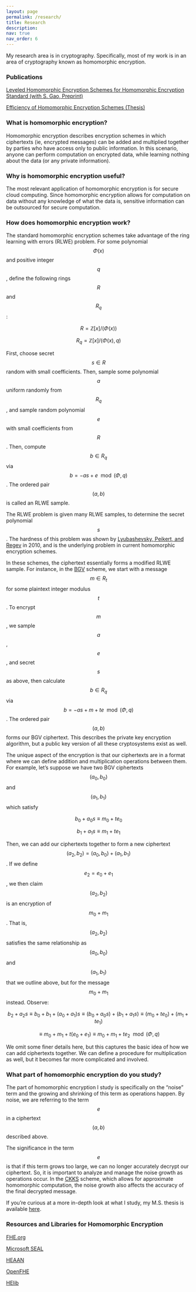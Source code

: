 ```yaml
---
layout: page
permalink: /research/
title: Research
description: 
nav: true
nav_order: 6
---
```


My research area is in cryptography. Specifically, most of my work is in an area of cryptography known as homomorphic encryption.

### Publications

[Leveled Homomorphic Encryption Schemes for Homomorphic Encryption Standard (with S. Gao, Preprint)](https://eprint.iacr.org/2024/991)

[Efficiency of Homomorphic Encryption Schemes (Thesis)](https://tigerprints.clemson.edu/all_theses/3868/)

### What is homomorphic encryption?

Homomorphic encryption describes encryption schemes in which ciphertexts (ie, encrypted messages) can be added and multiplied together by parties who have access only to public information. In this scenario, anyone can perform computation on encrypted data, while learning nothing about the data (or any private information).

### Why is homomorphic encryption useful?

The most relevant application of homomorphic encryption is for secure cloud computing. Since homomorphic encryption allows for computation on data without any knowledge of what the data is, sensitive information can be outsourced for secure computation.

### How does homomorphic encryption work?

The standard homomorphic encryption schemes take advantage of the ring learning with errors (RLWE) problem. For some polynomial $$\Phi(x)$$ and positive integer $$q$$, define the following rings $$R$$ and $$R_q$$:

$$ R = \mathbb{Z}[x]/(\Phi (x)) $$

$$ R_q = \mathbb{Z}[x]/(\Phi (x),q) $$

First, choose secret $$s \in R$$ random with small coefficients. Then, sample some polynomial $$a$$ uniform randomly from $$R_q$$, and sample random polynomial $$e$$ with small coefficients from $$R$$. Then, compute $$b\in R_q$$ via $$b= -as+e \mod (\Phi,q)$$. The ordered pair $$(a,b)$$ is called an RLWE sample.

The RLWE problem is given many RLWE samples, to determine the secret polynomial $$s$$. The hardness of this problem was shown by [Lyubashevsky, Peikert, and Regev](https://dl.acm.org/doi/10.1007/978-3-642-13190-5_1) in 2010, and is the underlying problem in current homomorphic encryption schemes.

In these schemes, the ciphertext essentially forms a modified RLWE sample. For instance, in the [BGV](https://eprint.iacr.org/2011/277) scheme, we start with a message $$m \in R_t$$ for some plaintext integer modulus $$t$$. To encrypt $$m$$, we sample $$a$$, $$e$$, and secret $$s$$ as above, then calculate $$b\in R_q$$ via $$b= -as+m+te \mod (\Phi,q)$$. The ordered pair $$(a,b)$$ forms our BGV ciphertext. This describes the private key encryption algorithm, but a public key version of all these cryptosystems exist as well.

The unique aspect of the encryption is that our ciphertexts are in a format where we can define addition and multiplication operations between them. For example, let’s suppose we have two BGV ciphertexts $$(a_0,b_0)$$ and $$(a_1,b_1)$$ which satisfy

$$ b_0 + a_0s \equiv m_0 + te_0 $$

$$ b_1 + a_1s \equiv m_1 + te_1 $$

Then, we can add our ciphertexts together to form a new ciphertext $$(a_2,b_2) = (a_0,b_0)+(a_1,b_1)$$. If we define $$e_2 = e_0 + e_1$$, we then claim $$(a_2,b_2)$$ is an encryption of $$m_0+m_1$$. That is, $$(a_2,b_2)$$ satisfies the same relationship as $$(a_0,b_0)$$ and $$(a_1,b_1)$$ that we outline above, but for the message $$m_0+m_1$$ instead. Observe:

$$ b_2 + a_2s \equiv b_0 + b_1 + (a_0 + a_1)s \equiv (b_0 + a_0s) + (b_1 + a_1s)\equiv (m_0 + te_0) + (m_1 + te_1)$$

$$ \equiv m_0 + m_1 + t(e_0+e_1) \equiv m_0+m_1 + te_2 \mod (\Phi, q)$$

We omit some finer details here, but this captures the basic idea of how we can add ciphertexts together. We can define a procedure for multiplication as well, but it becomes far more complicated and involved.

### What part of homomorphic encryption do you study?

The part of homomorphic encryption I study is specifically on the “noise” term and the growing and shrinking of this term as operations happen. By noise, we are referring to the term $$e$$ in a ciphertext $$(a,b)$$ described above. 

The significance in the term $$e$$ is that if this term grows too large, we can no longer accurately decrypt our ciphertext. So, it is important to analyze and manage the noise growth as operations occur. In the [CKKS](https://eprint.iacr.org/2016/421) scheme, which allows for approximate homomorphic computation, the noise growth also affects the accuracy of the final decrypted message.

If you’re curious at a more in-depth look at what I study, my M.S. thesis is available [here](https://tigerprints.clemson.edu/all_theses/3868/).

### Resources and Libraries for Homomorphic Encryption

[FHE.org](https://fhe.org/)

[Microsoft SEAL](https://www.microsoft.com/en-us/research/project/microsoft-seal/)

[HEAAN](https://heaan.it/)

[OpenFHE](https://www.openfhe.org/)

[HElib](https://homenc.github.io/HElib/)



